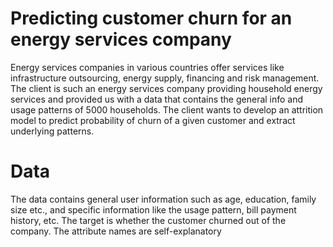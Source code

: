 # Predicting customer churn for an energy services company

Energy services companies in various countries offer services like infrastructure outsourcing, energy supply, financing and risk management. The client is such an energy services company providing household energy services and provided us with a data that contains the general info and usage patterns of 5000 households. The client wants to develop an attrition model to predict probability of churn of a given customer and extract underlying patterns.

# Data
The data contains general user information such as age, education, family size etc., and specific information like the usage pattern, bill payment history, etc. The target is whether the customer churned out of the company. The attribute names are self-explanatory
